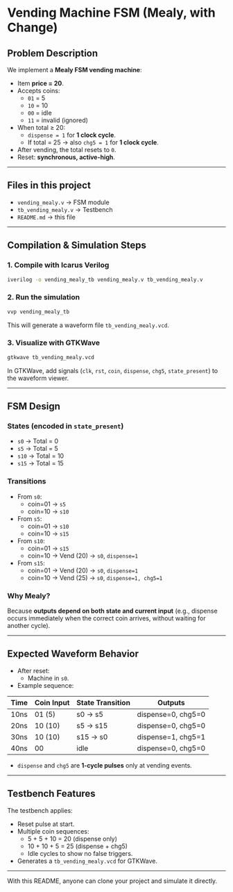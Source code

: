 # Vending Machine FSM (Mealy, with Change)

##  Problem Description
We implement a **Mealy FSM vending machine**:

- Item **price = 20**.  
- Accepts coins:
  - `01` = 5  
  - `10` = 10  
  - `00` = idle  
  - `11` = invalid (ignored)  
- When total ≥ 20:
  - `dispense = 1` for **1 clock cycle**.  
  - If total = 25 → also `chg5 = 1` for **1 clock cycle**.  
- After vending, the total resets to `0`.  
- Reset: **synchronous, active-high**.

---

##  Files in this project
- `vending_mealy.v` → FSM module  
- `tb_vending_mealy.v` → Testbench  
- `README.md` → this file  

---

##  Compilation & Simulation Steps

### 1. Compile with Icarus Verilog
```bash
iverilog -o vending_mealy_tb vending_mealy.v tb_vending_mealy.v
```

### 2. Run the simulation
```bash
vvp vending_mealy_tb
```

This will generate a waveform file `tb_vending_mealy.vcd`.

### 3. Visualize with GTKWave
```bash
gtkwave tb_vending_mealy.vcd
```

In GTKWave, add signals (`clk`, `rst`, `coin`, `dispense`, `chg5`, `state_present`) to the waveform viewer.

---

##  FSM Design

### States (encoded in `state_present`)
- `s0` → Total = 0  
- `s5` → Total = 5  
- `s10` → Total = 10  
- `s15` → Total = 15  

### Transitions
- From `s0`:
  - coin=01 → `s5`  
  - coin=10 → `s10`  
- From `s5`:
  - coin=01 → `s10`  
  - coin=10 → `s15`  
- From `s10`:
  - coin=01 → `s15`  
  - coin=10 → Vend (20) → `s0`, `dispense=1`  
- From `s15`:
  - coin=01 → Vend (20) → `s0`, `dispense=1`  
  - coin=10 → Vend (25) → `s0`, `dispense=1, chg5=1`

### Why Mealy?
Because **outputs depend on both state and current input** (e.g., dispense occurs immediately when the correct coin arrives, without waiting for another cycle).

---

##  Expected Waveform Behavior
- After reset:
  - Machine in `s0`.  
- Example sequence:  

| Time | Coin Input | State Transition | Outputs |
|------|------------|------------------|---------|
| 10ns | 01 (5)     | s0 → s5          | dispense=0, chg5=0 |
| 20ns | 10 (10)    | s5 → s15         | dispense=0, chg5=0 |
| 30ns | 10 (10)    | s15 → s0         | dispense=1, chg5=1 |
| 40ns | 00         | idle             | dispense=0, chg5=0 |

- `dispense` and `chg5` are **1-cycle pulses** only at vending events.

---

##  Testbench Features
The testbench applies:
- Reset pulse at start.  
- Multiple coin sequences:
  - 5 + 5 + 10 = 20 (dispense only)  
  - 10 + 10 + 5 = 25 (dispense + chg5)  
  - Idle cycles to show no false triggers.  
- Generates a `tb_vending_mealy.vcd` for GTKWave.  

---

 With this README, anyone can clone your project and simulate it directly.  
